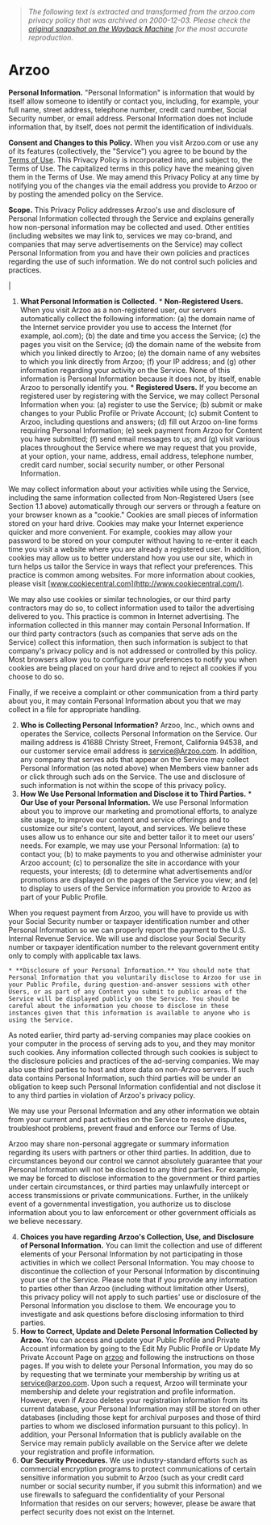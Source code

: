 > *The following text is extracted and transformed from the arzoo.com privacy policy that was archived on 2000-12-03. Please check the [original snapshot on the Wayback Machine](https://web.archive.org/web/20001203044100id_/http%3A//www.arzoo.com/arzoo/com/arzoo/about/privacy.jsp) for the most accurate reproduction.*

# Arzoo

**Personal Information.** "Personal Information" is information that would by itself allow someone to identify or contact you, including, for example, your full name, street address, telephone number, credit card number, Social Security number, or email address. Personal Information does not include information that, by itself, does not permit the identification of individuals.

**Consent and Changes to this Policy.** When you visit Arzoo.com or use any of its features (collectively, the "Service") you agree to be bound by the [Terms of Use](https://web.archive.org/web/20001203044100id_/http%3A//www.arzoo.com/arzoo/com/arzoo/about/terms.jsp). This Privacy Policy is incorporated into, and subject to, the Terms of Use. The capitalized terms in this policy have the meaning given them in the Terms of Use. We may amend this Privacy Policy at any time by notifying you of the changes via the email address you provide to Arzoo or by posting the amended policy on the Service.

**Scope.** This Privacy Policy addresses Arzoo's use and disclosure of Personal Information collected through the Service and explains generally how non-personal information may be collected and used. Other entities (including websites we may link to, services we may co-brand, and companies that may serve advertisements on the Service) may collect Personal Information from you and have their own policies and practices regarding the use of such information. We do not control such policies and practices.

| 

  1. **What Personal Information is Collected.**
    * **Non-Registered Users.** When you visit Arzoo as a non-registered user, our servers automatically collect the following information: (a) the domain name of the Internet service provider you use to access the Internet (for example, aol.com); (b) the date and time you access the Service; (c) the pages you visit on the Service; (d) the domain name of the website from which you linked directly to Arzoo; (e) the domain name of any websites to which you link directly from Arzoo; (f) your IP address; and (g) other information regarding your activity on the Service. None of this information is Personal Information because it does not, by itself, enable Arzoo to personally identify you. 
    * **Registered Users.** If you become an registered user by registering with the Service, we may collect Personal Information when you: (a) register to use the Service; (b) submit or make changes to your Public Profile or Private Account; (c) submit Content to Arzoo, including questions and answers; (d) fill out Arzoo on-line forms requiring Personal Information; (e) seek payment from Arzoo for Content you have submitted; (f) send email messages to us; and (g) visit various places throughout the Service where we may request that you provide, at your option, your name, address, email address, telephone number, credit card number, social security number, or other Personal Information.

We may collect information about your activities while using the Service, including the same information collected from Non-Registered Users (see Section 1.1 above) automatically through our servers or through a feature on your browser known as a "cookie." Cookies are small pieces of information stored on your hard drive. Cookies may make your Internet experience quicker and more convenient. For example, cookies may allow your password to be stored on your computer without having to re-enter it each time you visit a website where you are already a registered user. In addition, cookies may allow us to better understand how you use our site, which in turn helps us tailor the Service in ways that reflect your preferences. This practice is common among websites. For more information about cookies, please visit [www.cookiecentral.com](http://www.cookiecentral.com/).

We may also use cookies or similar technologies, or our third party contractors may do so, to collect information used to tailor the advertising delivered to you. This practice is common in Internet advertising. The information collected in this manner may contain Personal Information. If our third party contractors (such as companies that serve ads on the Service) collect this information, then such information is subject to that company's privacy policy and is not addressed or controlled by this policy. Most browsers allow you to configure your preferences to notify you when cookies are being placed on your hard drive and to reject all cookies if you choose to do so. 

Finally, if we receive a complaint or other communication from a third party about you, it may contain Personal Information about you that we may collect in a file for appropriate handling.

  2. **Who is Collecting Personal Information?** Arzoo, Inc., which owns and operates the Service, collects Personal Information on the Service. Our mailing address is 41688 Christy Street, Fremont, California 94538, and our customer service email address is [service@Arzoo.com](mailto:service@Arzoo.com). In addition, any company that serves ads that appear on the Service may collect Personal Information (as noted above) when Members view banner ads or click through such ads on the Service. The use and disclosure of such information is not within the scope of this privacy policy.
  3. **How We Use Personal Information and Disclose it to Third Parties.**
    * **Our Use of your Personal Information.** We use Personal Information about you to improve our marketing and promotional efforts, to analyze site usage, to improve our content and service offerings and to customize our site's content, layout, and services. We believe these uses allow us to enhance our site and better tailor it to meet our users' needs. For example, we may use your Personal Information: (a) to contact you; (b) to make payments to you and otherwise administer your Arzoo account; (c) to personalize the site in accordance with your requests, your interests; (d) to determine what advertisements and/or promotions are displayed on the pages of the Service you view; and (e) to display to users of the Service information you provide to Arzoo as part of your Public Profile.

When you request payment from Arzoo, you will have to provide us with your Social Security number or taxpayer identification number and other Personal Information so we can properly report the payment to the U.S. Internal Revenue Service. We will use and disclose your Social Security number or taxpayer identification number to the relevant government entity only to comply with applicable tax laws. 

    * **Disclosure of your Personal Information.** You should note that Personal Information that you voluntarily disclose to Arzoo for use in your Public Profile, during question-and-answer sessions with other Users, or as part of any Content you submit to public areas of the Service will be displayed publicly on the Service. You should be careful about the information you choose to disclose in these instances given that this information is available to anyone who is using the Service.

As noted earlier, third party ad-serving companies may place cookies on your computer in the process of serving ads to you, and they may monitor such cookies. Any information collected through such cookies is subject to the disclosure policies and practices of the ad-serving companies. We may also use third parties to host and store data on non-Arzoo servers. If such data contains Personal Information, such third parties will be under an obligation to keep such Personal Information confidential and not disclose it to any third parties in violation of Arzoo's privacy policy. 

We may use your Personal Information and any other information we obtain from your current and past activities on the Service to resolve disputes, troubleshoot problems, prevent fraud and enforce our Terms of Use.

Arzoo may share non-personal aggregate or summary information regarding its users with partners or other third parties. In addition, due to circumstances beyond our control we cannot absolutely guarantee that your Personal Information will not be disclosed to any third parties. For example, we may be forced to disclose information to the government or third parties under certain circumstances, or third parties may unlawfully intercept or access transmissions or private communications. Further, in the unlikely event of a governmental investigation, you authorize us to disclose information about you to law enforcement or other government officials as we believe necessary.

  4. **Choices you have regarding Arzoo's Collection, Use, and Disclosure of Personal Information.** You can limit the collection and use of different elements of your Personal Information by not participating in those activities in which we collect Personal Information. You may choose to discontinue the collection of your Personal Information by discontinuing your use of the Service. Please note that if you provide any information to parties other than Arzoo (including without limitation other Users), this privacy policy will not apply to such parties' use or disclosure of the Personal Information you disclose to them. We encourage you to investigate and ask questions before disclosing information to third parties. 
  5. **How to Correct, Update and Delete Personal Information Collected by Arzoo.** You can access and update your Public Profile and Private Account information by going to the Edit My Public Profile or Update My Private Account Page on [arzoo](http://www.arzoo.com/) and following the instructions on those pages. If you wish to delete your Personal Information, you may do so by requesting that we terminate your membership by writing us at [service@arzoo.com](mailto:service@arzoo.com). Upon such a request, Arzoo will terminate your membership and delete your registration and profile information. However, even if Arzoo deletes your registration information from its current database, your Personal Information may still be stored on other databases (including those kept for archival purposes and those of third parties to whom we disclosed information pursuant to this policy). In addition, your Personal Information that is publicly available on the Service may remain publicly available on the Service after we delete your registration and profile information. 
  6. **Our Security Procedures.** We use industry-standard efforts such as commercial encryption programs to protect communications of certain sensitive information you submit to Arzoo (such as your credit card number or social security number, if you submit this information) and we use firewalls to safeguard the confidentiality of your Personal Information that resides on our servers; however, please be aware that perfect security does not exist on the Internet.


